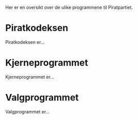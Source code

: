 Her er en oversikt over de ulike programmene til Piratpartiet.

# Piratkodeksen
Piratkodeksen er...

# Kjerneprogrammet
Kjerneprogrammet er...

# Valgprogrammet
Valgprogrammet er...

